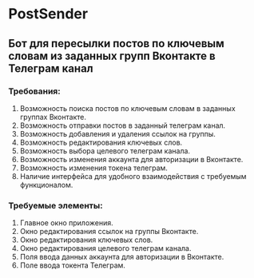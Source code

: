 # PostSender

## Бот для пересылки постов по ключевым словам из заданных групп Вконтакте в Телеграм канал

### Требования:
1. Возможность поиска постов по ключевым словам в заданных группах Вконтакте.
2. Возможность отправки постов в заданный телеграм канал.
3. Возможность добавления и удаления ссылок на группы.
4. Возможность редактирования ключевых слов.
5. Возможность выбора целевого телеграм канала.
6. Возможность изменения аккаунта для авторизации в Вконтакте.
7. Возможность изменения токена телеграм. 
8. Наличие интерфейса для удобного взаимодействия с требуемым функционалом.

### Требуемые элементы:
1. Главное окно приложения.
2. Окно редактирования ссылок на группы Вконтакте.
3. Окно редактирования ключевых слов.
4. Окно редактирования целевого телеграм канала.
5. Поля ввода данных аккаунта для авторизации в Вконтакте.
6. Поле ввода токента Телеграм.
